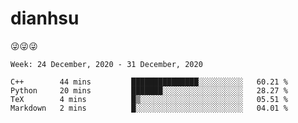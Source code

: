
# dianhsu

:stuck_out_tongue_winking_eye::stuck_out_tongue_winking_eye::stuck_out_tongue_winking_eye:

<!--START_SECTION:waka-->
```text
Week: 24 December, 2020 - 31 December, 2020

C++        44 mins         ███████████████░░░░░░░░░░   60.21 % 
Python     20 mins         ███████░░░░░░░░░░░░░░░░░░   28.27 % 
TeX        4 mins          █▒░░░░░░░░░░░░░░░░░░░░░░░   05.51 % 
Markdown   2 mins          █░░░░░░░░░░░░░░░░░░░░░░░░   04.01 % 
```
<!--END_SECTION:waka-->
